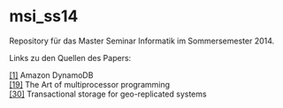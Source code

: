 msi_ss14
========

Repository für das Master Seminar Informatik im Sommersemester 2014.

Links zu den Quellen des Papers:

[[1]](http://aws.amazon.com/dynamodb/) Amazon DynamoDB  
[[19]](http://edc.tversu.ru/elib/inf/0189.pdf) The Art of multiprocessor programming  
[[30]](http://research.microsoft.com/en-us/people/aguilera/walter-sosp2011.pdf) Transactional storage for geo-replicated systems  
